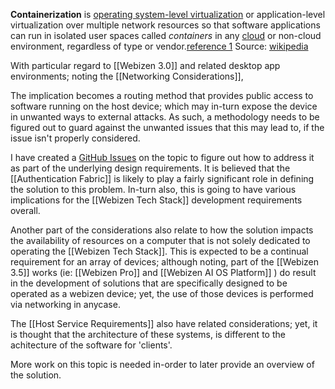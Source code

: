 **Containerization** is [operating system-level virtualization](https://en.wikipedia.org/wiki/Operating_system-level_virtualization "Operating system-level virtualization") or application-level virtualization over multiple network resources so that software applications can run in isolated user spaces called _containers_ in any [cloud](https://en.wikipedia.org/wiki/Cloud_computing "Cloud computing") or non-cloud environment, regardless of type or vendor.[reference 1](https://en.wikipedia.org/wiki/Containerization_(computing)#cite_note-1) 
Source: [wikipedia](https://en.wikipedia.org/wiki/Containerization_(computing))

With particular regard to [[Webizen 3.0]] and related desktop app environments; noting the [[Networking Considerations]],

The implication becomes a routing method that provides public access to software running on the host device; which may in-turn expose the device in unwanted ways to external attacks.  As such, a methodology needs to be figured out to guard against the unwanted issues that this may lead to, if the issue isn't properly considered. 

I have created a [GitHub Issues](https://github.com/WebizenAI/devdocs/issues/9) on the topic to figure out how to address it as part of the underlying design requirements.  It is believed that the  [[Authentication Fabric]] is likely to play a fairly significant role in defining the solution to this problem.  In-turn also, this is going to have various implications for the [[Webizen Tech Stack]] development requirements overall. 

Another part of the considerations also relate to how the solution impacts the availability of resources on a computer that is not solely dedicated to operating the [[Webizen Tech Stack]].  This is expected to be a continual requirement for an array of devices; although noting, part of the [[Webizen 3.5]] works (ie: [[Webizen Pro]] and [[Webizen AI OS Platform]] ) do result in the development of solutions that are specifically designed to be operated as a webizen device; yet, the use of those devices is performed via networking in anycase.

The [[Host Service Requirements]] also have related considerations; yet, it is thought that the architecture of these systems, is different to the achitecture of the software for 'clients'.

More work on this topic is needed in-order to later provide an overview of the solution.